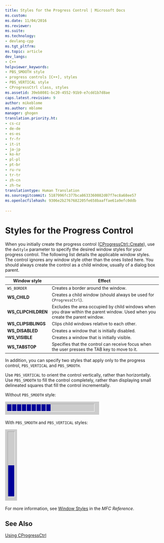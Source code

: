 ```yaml
---
title: Styles for the Progress Control | Microsoft Docs
ms.custom: 
ms.date: 11/04/2016
ms.reviewer: 
ms.suite: 
ms.technology:
- devlang-cpp
ms.tgt_pltfrm: 
ms.topic: article
dev_langs:
- C++
helpviewer_keywords:
- PBS_SMOOTH style
- progress controls [C++], styles
- PBS_VERTICAL style
- CProgressCtrl class, styles
ms.assetid: 39eb8081-bc20-4552-91b9-e7cdd1b7d8ae
caps.latest.revision: 9
author: mikeblome
ms.author: mblome
manager: ghogen
translation.priority.ht:
- cs-cz
- de-de
- es-es
- fr-fr
- it-it
- ja-jp
- ko-kr
- pl-pl
- pt-br
- ru-ru
- tr-tr
- zh-cn
- zh-tw
translationtype: Human Translation
ms.sourcegitcommit: 5187996fc377bca8633360082d07f7ec8a68ee57
ms.openlocfilehash: 9306e2b2767682205fe658baaffae61a9efc0ddb

---
```

# Styles for the Progress Control
When you initially create the progress control ([CProgressCtrl::Create](../mfc/reference/cprogressctrl-class.md#cprogressctrl__create)), use the `dwStyle` parameter to specify the desired window styles for your progress control. The following list details the applicable window styles. The control ignores any window style other than the ones listed here. You should always create the control as a child window, usually of a dialog box parent.  
  
|Window style|Effect|  
|------------------|------------|  
|`WS_BORDER`|Creates a border around the window.|  
|**WS_CHILD**|Creates a child window (should always be used for `CProgressCtrl`).|  
|**WS_CLIPCHILDREN**|Excludes the area occupied by child windows when you draw within the parent window. Used when you create the parent window.|  
|**WS_CLIPSIBLINGS**|Clips child windows relative to each other.|  
|**WS_DISABLED**|Creates a window that is initially disabled.|  
|**WS_VISIBLE**|Creates a window that is initially visible.|  
|**WS_TABSTOP**|Specifies that the control can receive focus when the user presses the TAB key to move to it.|  
  
 In addition, you can specify two styles that apply only to the progress control, `PBS_VERTICAL` and `PBS_SMOOTH`.  
  
 Use `PBS_VERTICAL` to orient the control vertically, rather than horizontally. Use `PBS_SMOOTH` to fill the control completely, rather than displaying small delineated squares that fill the control incrementally.  
  
 Without `PBS_SMOOTH` style:  
  
 ![Standard progress bar style](../mfc/media/vc4ruw1.gif "vc4ruw1")  
  
 With `PBS_SMOOTH` and `PBS_VERTICAL` styles:  
  
 ![Progress bar style, smooth and vertical](../mfc/media/vc4ruw2.gif "vc4ruw2")  
  
 For more information, see [Window Styles](../mfc/reference/frame-window-styles-mfc.md) in the *MFC Reference*.  
  
## See Also  
 [Using CProgressCtrl](../mfc/using-cprogressctrl.md)




<!--HONumber=Jan17_HO2-->


